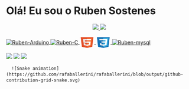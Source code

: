 # Olá! Eu sou o Ruben Sostenes
<div align="center">
    <a href="https://github.com/rubensostenes">
    <img height="180em" src="https://github-readme-stats.vercel.app/api?username=rubensostenes&show_icons=true&theme=dark&include_all_commits=true&count_private=true"/>
    <img height="180em" src="https://github-readme-stats.vercel.app/api/top-langs/?username=rubensostenes&layout=compact&langs_count=7&theme=dark"/>
  </div>
  
  <div style="display: inline_block"><br>
    <img align="center" alt="Ruben-Arduino" height="30" width="40" src="https://cdn.jsdelivr.net/gh/devicons/devicon/icons/arduino/arduino-original-wordmark.svg" />
    <img align="center" alt="Ruben-C" height="30" width="40" src="https://cdn.jsdelivr.net/gh/devicons/devicon/icons/c/c-original.svg" />   
    <img align="center" alt="Ruben-HTML" height="30" width="40" src="https://raw.githubusercontent.com/devicons/devicon/master/icons/html5/html5-original.svg">
    <img align="center" alt="Ruben-CSS" height="30" width="40" src="https://raw.githubusercontent.com/devicons/devicon/master/icons/css3/css3-original.svg">
    <img align="center" alt="Ruben-mysql" height="30" width="40" src="https://cdn.jsdelivr.net/gh/devicons/devicon/icons/mysql/mysql-original-wordmark.svg" />        
  </div>
  
  <p></p>

  <div> 
    <a href="https://instagram.com/ruben_sostenes" target="_blank"><img src="https://img.shields.io/badge/-Instagram-%23E4405F?style=for-the-badge&logo=instagram&logoColor=white" target="_blank"></a>
    <a href = "mailto:rubenmelo332@gmail.com"><img src="https://img.shields.io/badge/-Gmail-%23333?style=for-the-badge&logo=gmail&logoColor=white" target="_blank"></a>
    <a href="www.linkedin.com/in/ruben-sostenes-192704231" target="_blank"><img src="https://img.shields.io/badge/-LinkedIn-%230077B5?style=for-the-badge&logo=linkedin&logoColor=white" target="_blank"></a> 
   
      ![Snake animation](https://github.com/rafaballerini/rafaballerini/blob/output/github-contribution-grid-snake.svg)
  </div>
